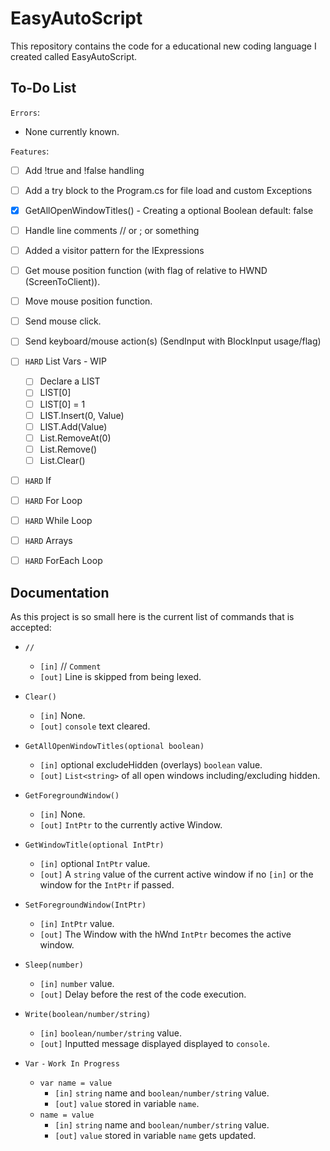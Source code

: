 # EasyAutoScript

This repository contains the code for a educational new coding language I created called EasyAutoScript.

## To-Do List

`Errors`:

- None currently known.

`Features`:

- [ ] Add !true and !false handling
- [ ] Add a try block to the Program.cs for file load and custom Exceptions
- [x] GetAllOpenWindowTitles() - Creating a optional Boolean default: false
- [ ] Handle line comments // or ; or something
- [ ] Added a visitor pattern for the IExpressions
- [ ] Get mouse position function (with flag of relative to HWND (ScreenToClient)).
- [ ] Move mouse position function.
- [ ] Send mouse click.
- [ ] Send keyboard/mouse action(s) (SendInput with BlockInput usage/flag)
- [ ] `HARD` List Vars - WIP

  - [ ] Declare a LIST
  - [ ] LIST[0]
  - [ ] LIST[0] = 1
  - [ ] LIST.Insert(0, Value)
  - [ ] LIST.Add(Value)
  - [ ] List.RemoveAt(0)
  - [ ] List.Remove()
  - [ ] List.Clear()

- [ ] `HARD` If
- [ ] `HARD` For Loop
- [ ] `HARD` While Loop
- [ ] `HARD` Arrays
- [ ] `HARD` ForEach Loop

## Documentation

As this project is so small here is the current list of commands that is accepted:

- `//`

  - `[in]` // `Comment`
  - `[out]` Line is skipped from being lexed.

- `Clear()`

  - `[in]` None.
  - `[out]` `console` text cleared.

- `GetAllOpenWindowTitles(optional boolean)`

  - `[in]` optional excludeHidden (overlays) `boolean` value.
  - `[out]` `List<string>` of all open windows including/excluding hidden.

- `GetForegroundWindow()`

  - `[in]` None.
  - `[out]` `IntPtr` to the currently active Window.

- `GetWindowTitle(optional IntPtr)`

  - `[in]` optional `IntPtr` value.
  - `[out]` A `string` value of the current active window if no `[in]` or the window for the `IntPtr` if passed.

- `SetForegroundWindow(IntPtr)`

  - `[in]` `IntPtr` value.
  - `[out]` The Window with the hWnd `IntPtr` becomes the active window.

- `Sleep(number)`

  - `[in]` `number` value.
  - `[out]` Delay before the rest of the code execution.

- `Write(boolean/number/string)`

  - `[in]` `boolean/number/string` value.
  - `[out]` Inputted message displayed displayed to `console`.

- `Var` `-` `Work In Progress`
  - `var name = value`
    - `[in]` `string` name and `boolean/number/string` value.
    - `[out]` `value` stored in variable `name`.
  - `name = value`
    - `[in]` `string` name and `boolean/number/string` value.
    - `[out]` `value` stored in variable `name` gets updated.
